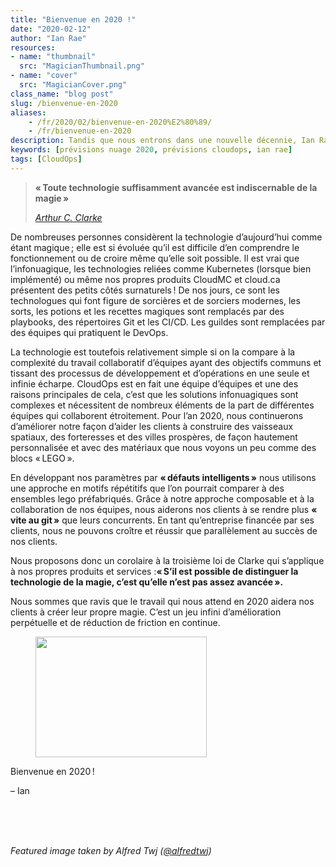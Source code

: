 ```yaml
---
title: "Bienvenue en 2020 !"
date: "2020-02-12"
author: "Ian Rae"
resources:
- name: "thumbnail"
  src: "MagicianThumbnail.png"
- name: "cover"
  src: "MagicianCover.png"
class_name: "blog post"
slug: /bienvenue-en-2020
aliases:
    - /fr/2020/02/bienvenue-en-2020%E2%80%89/
    - /fr/bienvenue-en-2020
description: Tandis que nous entrons dans une nouvelle décennie, Ian Rae prédit l'évolution de la technologie et de l'industrie de l'infonuagique.
keywords: [prévisions nuage 2020, prévisions cloudops, ian rae]
tags: [CloudOps]
---
```


<blockquote class="wp-block-quote"><p><strong>« Toute technologie suffisamment avancée est indiscernable de la magie »</strong></p><p><cite><a href="https://fr.wikipedia.org/wiki/Trois_lois_de_Clarke">Arthur C. Clarke</a></cite></p></blockquote>

<p>De nombreuses personnes considèrent la technologie d’aujourd’hui comme étant magique ; elle est si évoluée qu’il est difficile d’en comprendre le fonctionnement ou de croire même qu’elle soit possible. Il est vrai que l’infonuagique, les technologies reliées comme Kubernetes (lorsque bien implémenté) ou même nos propres produits CloudMC et cloud.ca présentent des petits côtés surnaturels ! De nos jours, ce sont les technologues qui font figure de sorcières et de sorciers modernes, les sorts, les potions et les recettes magiques sont remplacés par des playbooks, des répertoires Git et les CI/CD. Les guildes sont remplacées par des équipes qui pratiquent le DevOps.</p><p>La technologie est toutefois relativement simple si on la compare à la complexité du travail collaboratif d’équipes ayant des objectifs communs et tissant des processus de développement et d’opérations en une seule et infinie écharpe. CloudOps est en fait une équipe d’équipes et une des raisons principales de cela, c’est que les solutions infonuagiques sont complexes et nécessitent de nombreux éléments de la part de différentes équipes qui collaborent étroitement. Pour l’an&nbsp;2020, nous continuerons d’améliorer notre façon d’aider les clients à construire des vaisseaux spatiaux, des forteresses et des villes prospères, de façon hautement personnalisée et avec des matériaux que nous voyons un peu comme des blocs « LEGO ».</p><p>En développant nos paramètres par <strong>« défauts intelligents »</strong> nous utilisons une approche en motifs répétitifs que l’on pourrait comparer à des ensembles lego préfabriqués. Grâce à notre approche composable et à la collaboration de nos équipes, nous aiderons nos clients à se rendre plus <strong>« vite au git »</strong> que leurs concurrents. En tant qu’entreprise financée par ses clients, nous ne pouvons croître et réussir que parallèlement au succès de nos clients.</p><p>Nous proposons donc un corolaire à la troisième loi de Clarke qui s’applique à nos propres produits et services&nbsp;:<strong>« S’il est possible de distinguer la technologie de la magie, c’est qu’elle n’est pas assez avancée ».&nbsp;</strong></p><p>Nous sommes que ravis que le travail qui nous attend en 2020 aidera nos clients à créer leur propre magie. C’est un jeu infini d’amélioration perpétuelle et de réduction de friction en continue.</p><div class="wp-block-image"> <figure class="alignleft size-large is-resized"><img src="/images/blog/post/cloudops-by-eva-blue-097.jpg" alt="" class="wp-image-10117" width="274" height="193"></figure></div><p>Bienvenue en 2020 !</p><p>– Ian</p><p>&nbsp;<br> &nbsp;<br> &nbsp;</p><p><em>Featured image taken by Alfred Twj (<a href="https://unsplash.com/@alfredtwj">@alfredtwj</a>)</em></p>
